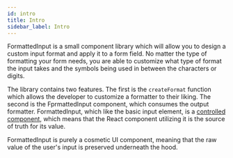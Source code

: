 ```yaml
---
id: intro
title: Intro
sidebar_label: Intro
---
```



FormattedInput is a small component library which will allow you to design a custom input format and apply it to a form field. No matter the type of formatting your form needs, you are able to customize what type of format the input takes and the symbols being used in between the characters or digits.

The library contains two features. The first is the `createFormat` function which allows the developer to customize a formatter to their liking. The second is the FprmattedInput component, which consumes the output formatter. FormattedInput, which like the basic input element, is a [controlled component](https://reactjs.org/docs/forms.html#controlled-components), which means that the React component utilizing it is the source of truth for its value.

FormattedInput is purely a cosmetic UI component, meaning that the raw value of the user's input is preserved underneath the hood.

